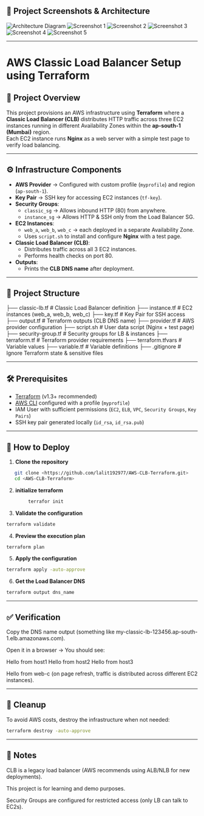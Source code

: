 ## 📸 Project Screenshots & Architecture

![Architecture Diagram](images/aws-clb.png)
![Screenshot 1](images/1.png)
![Screenshot 2](images/2.png)
![Screenshot 3](images/3.png)
![Screenshot 4](images/4.png)
![Screenshot 5](images/5.png)


---
# AWS Classic Load Balancer Setup using Terraform

## 📌 Project Overview
This project provisions an AWS infrastructure using **Terraform** where a **Classic Load Balancer (CLB)** distributes HTTP traffic across three EC2 instances running in different Availability Zones within the **ap-south-1 (Mumbai)** region.  
Each EC2 instance runs **Nginx** as a web server with a simple test page to verify load balancing.

---

## ⚙️ Infrastructure Components
- **AWS Provider** → Configured with custom profile (`myprofile`) and region (`ap-south-1`).
- **Key Pair** → SSH key for accessing EC2 instances (`tf-key`).
- **Security Groups**:
  - `classic_sg` → Allows inbound HTTP (80) from anywhere.
  - `instance_sg` → Allows HTTP & SSH only from the Load Balancer SG.
- **EC2 Instances**:
  - `web_a`, `web_b`, `web_c` → each deployed in a separate Availability Zone.
  - Uses `script.sh` to install and configure **Nginx** with a test page.
- **Classic Load Balancer (CLB)**:
  - Distributes traffic across all 3 EC2 instances.
  - Performs health checks on port 80.
- **Outputs**:
  - Prints the **CLB DNS name** after deployment.

---

## 📂 Project Structure
├── classic-lb.tf # Classic Load Balancer definition
├── instance.tf # EC2 instances (web_a, web_b, web_c)
├── key.tf # Key Pair for SSH access
├── output.tf # Terraform outputs (CLB DNS name)
├── provider.tf # AWS provider configuration
├── script.sh # User data script (Nginx + test page)
├── security-group.tf # Security groups for LB & instances
├── terraform.tf # Terraform provider requirements
├── terraform.tfvars # Variable values
├── variable.tf # Variable definitions
├── .gitignore # Ignore Terraform state & sensitive files


---

## 🛠 Prerequisites
- [Terraform](https://developer.hashicorp.com/terraform/downloads) (v1.3+ recommended)
- [AWS CLI](https://aws.amazon.com/cli/) configured with a profile (`myprofile`)
- IAM User with sufficient permissions (`EC2`, `ELB`, `VPC`, `Security Groups`, `Key Pairs`)
- SSH key pair generated locally (`id_rsa`, `id_rsa.pub`)

---

## 🚀 How to Deploy

1. **Clone the repository**
```bash
   git clone <https://github.com/lalit192977/AWS-CLB-Terraform.git>
   cd <AWS-CLB-Terraform>
```
2. **initialize terraform**
```bash
        terrafor init
```
3. **Validate the configuration**
```bash
terraform validate
```
4. **Preview the execution plan**
```bash
terraform plan
```
5. **Apply the configuration**
```bash
terraform apply -auto-approve
```
6. **Get the Load Balancer DNS**
```bash
terraform output dns_name
```

---
## ✅ Verification

Copy the DNS name output (something like my-classic-lb-123456.ap-south-1.elb.amazonaws.com).

Open it in a browser → You should see:

Hello from host1<ip>
Hello from host2<ip>
Hello from host3<ip>

Hello from web-c
(on page refresh, traffic is distributed across different EC2 instances).

---
## 🧹 Cleanup
To avoid AWS costs, destroy the infrastructure when not needed:
```bash
terraform destroy -auto-approve
```
---
## 📌 Notes

CLB is a legacy load balancer (AWS recommends using ALB/NLB for new deployments).

This project is for learning and demo purposes.

Security Groups are configured for restricted access (only LB can talk to EC2s).